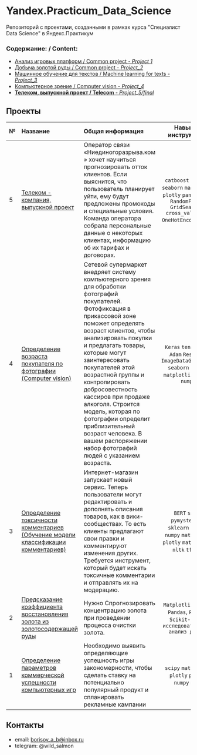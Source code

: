 # Yandex.Practicum_Data_Science

Репозиторий с проектами, созданными в рамках курса "Специалист Data Science" в Яндекс.Практикум

### Содержание: / Content:

 - [Анализ игровых платформ / Common project - *Project 1*](https://github.com/Andronit/Yandex.Practicum_Data_Science/tree/d29dce5a7dbb43540651394d748c0548d032b29e/Project_1%20-%20Games%20platforms)
 - [Добыча золотой руды / Common project  - *Project_2*](https://github.com/Andronit/Yandex.Practicum_Data_Science/tree/3313ba41e2bcb2e30d15ba5601b5417fba5d054f/Project_2%20-%20Gold%20recovery)
 - [Машинное обучение для текстов / Machine learning for texts  - *Project_3*](https://github.com/Andronit/Yandex.Practicum_Data_Science/tree/3313ba41e2bcb2e30d15ba5601b5417fba5d054f/Project_3%20-%20NLP%20Toxic%20comments)
 - [Компьютерное зрение / Computer vision  - *Project_4*](https://github.com/Andronit/Yandex.Practicum_Data_Science/tree/3313ba41e2bcb2e30d15ba5601b5417fba5d054f/Project_4%20-%20CV%20Age%20prediction)
 - [**Телеком, выпускной проект / Telecom**  - *Project_5/final*](https://github.com/Andronit/Yandex.Practicum_Data_Science/tree/3313ba41e2bcb2e30d15ba5601b5417fba5d054f/Final_project%20-%20Telecom)



## Проекты

|№| Название | Общая информация | Навыки и инструменты |
|:---|:-----------------------------|:-------------------------------------------------------------|:-----------:|
|5  |[Телеком - компания, выпускной проект](https://github.com/Andronit/Yandex.Practicum_Data_Science/tree/3313ba41e2bcb2e30d15ba5601b5417fba5d054f/Final_project%20-%20Telecom)|Оператор связи «Ниединогоразрыва.ком » хочет научиться прогнозировать отток клиентов. Если выяснится, что пользователь планирует уйти, ему будут предложены промокоды и специальные условия. Команда оператора собрала персональные данные о некоторых клиентах, информацию об их тарифах и договорах. |`catboost` `sklearn` `seaborn` `matplotlib` `plotly` `pandas` `phik` `RandomForest` `GridSearchCV` `cross_val_score` `OneHotEncoder` `LGBM` |
|4  |[Определение возраста покупателя по фотографии (Computer vision)](https://github.com/Andronit/Yandex.Practicum_Data_Science/tree/3313ba41e2bcb2e30d15ba5601b5417fba5d054f/Project_4%20-%20CV%20Age%20prediction)|Сетевой супермаркет внедряет систему компьютерного зрения для обработки фотографий покупателей. Фотофиксация в прикассовой зоне поможет определять возраст клиентов, чтобы анализировать покупки и предлагать товары, которые могут заинтересовать покупателей этой возрастной группы и контролировать добросовестность кассиров при продаже алкоголя. Строится модель, которая по фотографии определит приблизительный возраст человека. В вашем распоряжении набор фотографий людей с указанием возраста.|`Keras` `tensorflow` `Adam` `ResNet50` `ImageDataGenerator` `seaborn` `pandas` `matplotlib` `plotly` `numpy`|
|3  |[Определение токсичности комментариев (Обучение модели классификации комментариев)](https://github.com/Andronit/Yandex.Practicum_Data_Science/tree/3313ba41e2bcb2e30d15ba5601b5417fba5d054f/Project_3%20-%20NLP%20Toxic%20comments)|Интернет-магазин запускает новый сервис. Теперь пользователи могут редактировать и дополнять описания товаров, как в вики-сообществах. То есть клиенты предлагают свои правки и комментируют изменения других. Требуется инструмент, который будет искать токсичные комментарии и отправлять их на модерацию.|`BERT` `spacy` `pymystem3` `re` `sklearn` `pandas` `numpy` `matplotlib` `plotly` `math` `Python` `nltk` `tf-idf`|
|2   |[Предсказание коэффициента восстановления золота из золотосодержащей руды](https://github.com/Andronit/Yandex.Practicum_Data_Science/tree/3313ba41e2bcb2e30d15ba5601b5417fba5d054f/Project_2%20-%20Gold%20recovery)|Нужно Спрогнозировать концентрацию золота при проведении процесса очистки золота.|`Matplotlib`, `NumPy`, `Pandas`, `Python`, `Scikit-learn`, `исследовательский анализ данных`|
|1   |[Определение параметров коммерческой успешности компьютерных игр](https://github.com/Andronit/Yandex.Practicum_Data_Science/tree/3313ba41e2bcb2e30d15ba5601b5417fba5d054f/Project_1%20-%20Games%20platforms)|Необходимо выявить определяющие успешность игры закономерности, чтобы сделать ставку на потенциально популярный продукт и спланировать рекламные кампании|`scipy` `matplotlib` `plotly` `pandas` `numpy` `math`|


## Контакты

- email: borisov_a_b@inbox.ru 
- telegram: @wild_salmon



